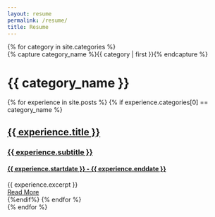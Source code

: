 ```yaml
---
layout: resume
permalink: /resume/
title: Resume
---
```


<div class="resume">
  {% for category in site.categories %}
    <div class="archive-group">
      {% capture category_name %}{{ category | first }}{% endcapture %}
      <div id="#{{ category_name | slugize }}"></div>
      <p></p>
      <h1 class="page">{{ category_name }}</h1>
      <a name="{{ category_name | slugize }}"></a>
        {% for experience in site.posts %}
          {% if experience.categories[0] == category_name %}
            <article class="resume">
              <a href="{{ site.baseurl }}{{ post.url }}">
                <h2>{{ experience.title }}</h2>
                <h3>{{ experience.subtitle }}</h3>
                <h4>{{ experience.startdate }} - {{ experience.enddate }}</h4>
              </a>
              <div>
                {{ experience.excerpt }}
              </div>
              <a href="{{ site.baseurl }}{{ experience.url }}" class="read-more">Read More</a>
            </article>
          {%endif%}
        {% endfor %}
    </div>
  {% endfor %}
</div>
